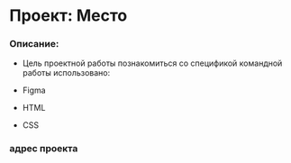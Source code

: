 # Проект: Место

### Описание:

- Цель проектной работы познакомиться со спецификой командной работы
использовано:

- Figma
- HTML
- CSS


### адрес проекта


